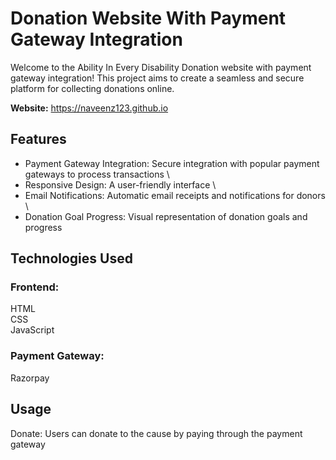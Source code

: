 # Donation Website With Payment Gateway Integration
Welcome to the Ability In Every Disability Donation website with payment gateway integration! This project aims to create a seamless and secure platform for collecting donations online. 

**Website:** https://naveenz123.github.io

## Features
- Payment Gateway Integration: Secure integration with popular payment gateways to process transactions \
- Responsive Design: A user-friendly interface \
- Email Notifications: Automatic email receipts and notifications for donors \
- Donation Goal Progress: Visual representation of donation goals and progress 

## Technologies Used
### Frontend:
HTML \
CSS  \
JavaScript

### Payment Gateway:
Razorpay

## Usage
Donate: Users can donate to the cause by paying through the payment gateway 


